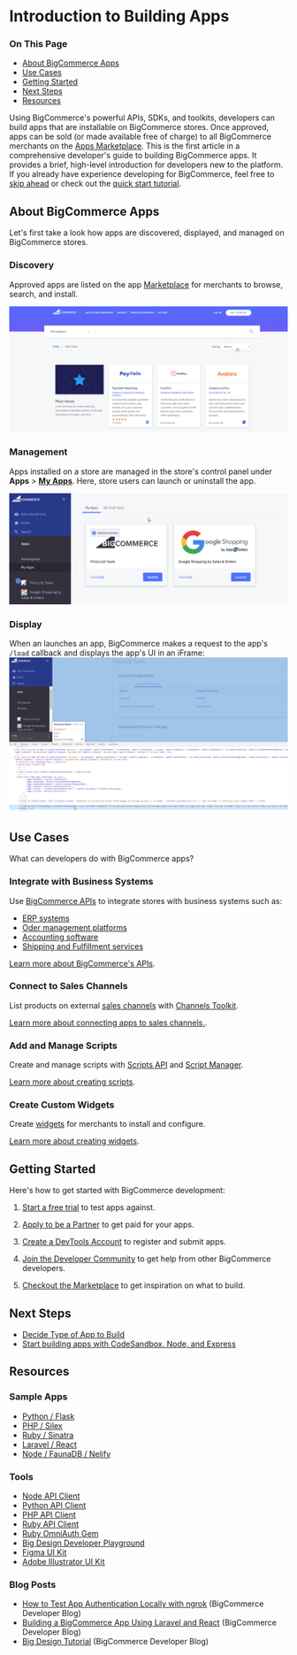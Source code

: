 # Introduction to Building Apps

<div class="otp" id="no-index">

### On This Page
- [About BigCommerce Apps](#about-bigcommerce-apps)
- [Use Cases](#use-cases)
- [Getting Started](#getting-started)
- [Next Steps](#next-steps)
- [Resources](#resources)

</div>

Using BigCommerce's powerful APIs, SDKs, and toolkits, developers can build apps that are installable on BigCommerce stores. Once approved, apps can be sold (or made available free of charge) to all BigCommerce merchants on the [Apps Marketplace](https://www.bigcommerce.com/apps). This is the first article in a comprehensive developer's guide to building BigCommerce apps. It provides a brief, high-level introduction for developers new to the platform. If you already have experience developing for BigCommerce, feel free to [skip ahead](#next-steps) or check out the [quick start tutorial](https://developer.bigcommerce.com/api-docs/apps/quick-start).


## About BigCommerce Apps

Let's first take a look how apps are discovered, displayed, and managed on BigCommerce stores.

### Discovery
Approved apps are listed on the app [Marketplace](https://www.bigcommerce.com/apps/) for merchants to browse, search, and install.

![App Marketplace](https://raw.githubusercontent.com/bigcommerce/dev-docs/master/assets/images/apps-01-introduction-01.png "App Marketplace")

### Management
Apps installed on a store are managed in the store's control panel under **Apps** > [**My Apps**](https://login.bigcommerce.com/deep-links/manage/marketplace/apps/my-apps/drafts). Here, store users can launch or uninstall the app.

![App Management](https://raw.githubusercontent.com/bigcommerce/dev-docs/master/assets/images/apps-01-introduction-02.png  "App Management")

### Display
When an launches an app, BigCommerce makes a request to the app's `/load` callback and displays the app's UI in an iFrame:
![App Display](https://raw.githubusercontent.com/bigcommerce/dev-docs/master/assets/images/apps-01-introduction-03.png  "App Display")

## Use Cases
What can developers do with BigCommerce apps?

### Integrate with Business Systems
Use [BigCommerce APIs](https://developer.bigcommerce.com/api-reference) to integrate stores with business systems such as:
* [ERP systems](https://www.bigcommerce.com/apps/erp/)
* [Oder management platforms](https://www.bigcommerce.com/apps/catalog-order-management/)
* [Accounting software](https://www.bigcommerce.com/apps/accounting-tax/)
* [Shipping and Fulfillment services](https://www.bigcommerce.com/apps/shipping-fulfillment/)

[Learn more about BigCommerce's APIs](https://developer.bigcommerce.com/api-reference).


### Connect to Sales Channels
List products on external [sales channels](https://www.bigcommerce.com/apps/sales-channels/) with [Channels Toolkit](https://developer.bigcommerce.com/api-docs/channels/channels-toolkit-reference).

[Learn more about connecting apps to sales channels.](https://developer.bigcommerce.com/api-docs/channels/overview).

### Add and Manage Scripts
Create and manage scripts with [Scripts API](https://developer.bigcommerce.com/api-reference/store-management/scripts) and [Script Manager](https://support.bigcommerce.com/s/article/Using-Script-Manager).

[Learn more about creating scripts](https://developer.bigcommerce.com/api-docs/storefront/scripts-overview).

### Create Custom Widgets
Create [widgets](https://support.bigcommerce.com/s/article/Page-Builder#builder) for merchants to install and configure.

[Learn more about creating widgets](https://developer.bigcommerce.com/api-docs/storefront/widgets/widgets-overview).

## Getting Started
Here's how to get started with BigCommerce development:
1. [Start a free trial](https://www.bigcommerce.com/essentials/free-trial/) to test apps against.

2. [Apply to be a Partner](https://www.bigcommerce.com/partners) to get paid for your apps.

3. [Create a DevTools Account](https://devtools.bigcommerce.com/) to register and submit apps.
4. [Join the Developer Community](https://support.bigcommerce.com/s/group/0F913000000HLjECAW/bigcommerce-developers) to get help from other BigCommerce developers.
5. [Checkout the Marketplace](https://www.bigcommerce.com/marketplace/) to get inspiration on what to build.

## Next Steps
* [Decide Type of App to Build](https://developer.bigcommerce.com/api-docs/apps/guide/types-of-apps)
* [Start building apps with CodeSandbox, Node, and Express](https://developer.bigcommerce.com/api-docs/apps/quick-start)


## Resources

### Sample Apps
* [Python / Flask](https://github.com/bigcommerce/hello-world-app-python-flask)
* [PHP / Silex](https://github.com/bigcommerce/hello-world-app-php-silex)
* [Ruby / Sinatra](https://github.com/bigcommerce/hello-world-app-ruby-sinatra)
* [Laravel / React](https://github.com/bigcommerce/laravel-react-sample-app)
* [Node / FaunaDB / Nelify](https://github.com/bigcommerce/channels-app/)

### Tools
* [Node API Client](https://github.com/getconversio/node-bigcommerce)
* [Python API Client](https://github.com/bigcommerce/bigcommerce-api-python)
* [PHP API Client](https://github.com/bigcommerce/bigcommerce-api-php)
* [Ruby API Client](https://github.com/bigcommerce/bigcommerce-api-ruby)
* [Ruby OmniAuth Gem](https://github.com/bigcommerce/omniauth-bigcommerce)
* [Big Design Developer Playground](https://developer.bigcommerce.com/big-design/)
* [Figma UI Kit](https://www.figma.com/file/jTVuUkiZ1j3rux8WHG4IKK/BigDesign-UI-Kit?node-id=0%3A1/duplicate)
* [Adobe Illustrator UI Kit](https://design.bigcommerce.com/bigdesign-ui-kit)

### Blog Posts
* [How to Test App Authentication Locally with ngrok](https://medium.com/bigcommerce-developer-blog/how-to-test-app-authentication-locally-with-ngrok-149150bfe4cf) (BigCommerce Developer Blog)
* [Building a BigCommerce App Using Laravel and React](https://medium.com/bigcommerce-developer-blog/building-a-bigcommerce-app-using-laravel-and-react-711ceceb5006) (BigCommerce Developer Blog)
* [Big Design Tutorial](https://medium.com/bigcommerce-developer-blog/bigdesign-build-native-looking-uis-with-the-bigcommerce-design-system-fb06a01a24f2) (BigCommerce Developer Blog)
